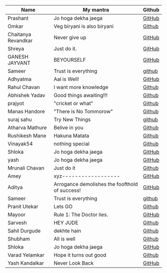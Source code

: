 | Name           | My mantra             | Github                                       |
| -------------- | --------------------- | -------------------------------------------- |
|Prashant         | Jo hoga dekha jaega   | [GitHub](https://github.com/its_bnfc_walker) |
| Omkar          |Veg biryani is also biryani |[Github](https://github.com/Omkar-2003)  |
| Chaitanya Revandkar | Never give up | [GitHub](https://github.com/it-b-44-chaitanya-revandkar) |
|Shreya           | Just do it.          | [GitHub](https://github.com/Shreya-Patkar)  |
|GANESH JAYVANT  | BEYOURSELF| [GitHub](https://github.com/ganupadval)                |
|Sameer          |Trust is everything    | [github](https://github.com/s-ameer) |
| Adhyatma        |Aal is Well!          |   [GitHub](https://github.com/AdhyatmCodes27) |
|Rahul Chavan    | I want more knowledge |[Github](https://github.com/Rahulchavan3/)    |
|Abhishek Yadav  | Good things awaiting!!!  |  [Github](https://github.com/a6hi157)         |
| prajyot        | "cricket or what"     | [Github](https://github.com/02PRAJYOT)         |          
|Manas Handore   |"There is No Tommorow" |[Github](https://github.com/Manas-H)   |
| suraj sahu |Try New Things | [github](https://github.com/surajsahu46)|
| Atharva Mathure| Belive in you         | [Github](https://github.com/AtharvaMathure)|
| Rushikesh Mane | Hakuna Matata         | [Github](https://github.com/manerushikesh)    |
| Vinayak54 | nothing special |[Github](https://github.com/Vinayak54) |
|Shloka          | Jo hoga dekha jaega   | [GitHub](https://github.com/chicken-biryani) |
|yash    | Jo hoga dekha jaega   | [GitHub](https://github.com/yashgovind23) |
| Mrunali Chavan | Just do it | [Github](https://github.com/Mrunali122/) |
| Amey           | xyz------------------ | [GitHub](https://github.com/Remorse-Forever) |
| Aditya         |  Arrogance demolishes the foofthold of success!|   [GitHub](https://github.com/11adi)         |
|Sameer          |Trust is everything    | [github](https://github.com/s-ameer) |
|Pranit Utekar   | Lets GO               | [Github](https://github.com/Pranit-02)      |
|Mayoor          |Rule 1: The Doctor lies.|[GitHub](https://github.com/Mayoor10) |
| Sarvesh        | HEY JUDE              | [Github](https://github.com/AFC03) |
| Sahil Durgude       | dekhte hain           | [Github](https://github.com/sxhil) |
|Shubham         | All is well           |[Github](https://github.com/shubhamjadhav20) |
|Shloka          | Jo hoga dekha jaega   | [GitHub](https://github.com/chicken-biryani) |
| Varad Yelamkar | Hope it turns out good | [Github](https://github.com/BubbleeTea)     |
| Yash Kandalkar | Never Look Back | [GitHub](https://github.com/YashKandalkar/) |
